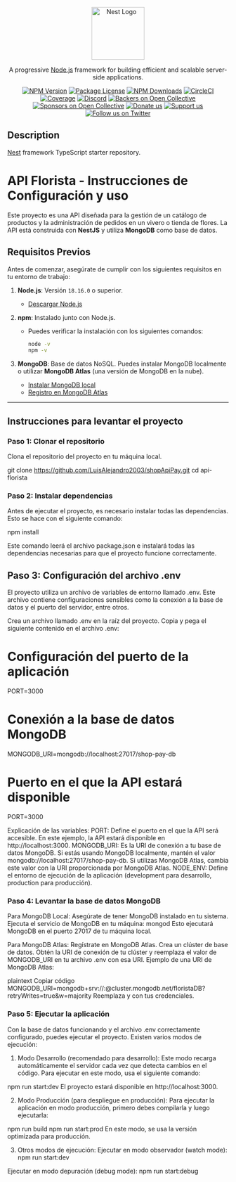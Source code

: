 <p align="center">
  <a href="http://nestjs.com/" target="blank"><img src="https://nestjs.com/img/logo-small.svg" width="120" alt="Nest Logo" /></a>
</p>

[circleci-image]: https://img.shields.io/circleci/build/github/nestjs/nest/master?token=abc123def456
[circleci-url]: https://circleci.com/gh/nestjs/nest

  <p align="center">A progressive <a href="http://nodejs.org" target="_blank">Node.js</a> framework for building efficient and scalable server-side applications.</p>
    <p align="center">
<a href="https://www.npmjs.com/~nestjscore" target="_blank"><img src="https://img.shields.io/npm/v/@nestjs/core.svg" alt="NPM Version" /></a>
<a href="https://www.npmjs.com/~nestjscore" target="_blank"><img src="https://img.shields.io/npm/l/@nestjs/core.svg" alt="Package License" /></a>
<a href="https://www.npmjs.com/~nestjscore" target="_blank"><img src="https://img.shields.io/npm/dm/@nestjs/common.svg" alt="NPM Downloads" /></a>
<a href="https://circleci.com/gh/nestjs/nest" target="_blank"><img src="https://img.shields.io/circleci/build/github/nestjs/nest/master" alt="CircleCI" /></a>
<a href="https://coveralls.io/github/nestjs/nest?branch=master" target="_blank"><img src="https://coveralls.io/repos/github/nestjs/nest/badge.svg?branch=master#9" alt="Coverage" /></a>
<a href="https://discord.gg/G7Qnnhy" target="_blank"><img src="https://img.shields.io/badge/discord-online-brightgreen.svg" alt="Discord"/></a>
<a href="https://opencollective.com/nest#backer" target="_blank"><img src="https://opencollective.com/nest/backers/badge.svg" alt="Backers on Open Collective" /></a>
<a href="https://opencollective.com/nest#sponsor" target="_blank"><img src="https://opencollective.com/nest/sponsors/badge.svg" alt="Sponsors on Open Collective" /></a>
  <a href="https://paypal.me/kamilmysliwiec" target="_blank"><img src="https://img.shields.io/badge/Donate-PayPal-ff3f59.svg" alt="Donate us"/></a>
    <a href="https://opencollective.com/nest#sponsor"  target="_blank"><img src="https://img.shields.io/badge/Support%20us-Open%20Collective-41B883.svg" alt="Support us"></a>
  <a href="https://twitter.com/nestframework" target="_blank"><img src="https://img.shields.io/twitter/follow/nestframework.svg?style=social&label=Follow" alt="Follow us on Twitter"></a>
</p>
  <!--[![Backers on Open Collective](https://opencollective.com/nest/backers/badge.svg)](https://opencollective.com/nest#backer)
  [![Sponsors on Open Collective](https://opencollective.com/nest/sponsors/badge.svg)](https://opencollective.com/nest#sponsor)-->

## Description

[Nest](https://github.com/nestjs/nest) framework TypeScript starter repository.


# API Florista - Instrucciones de Configuración y uso

Este proyecto es una API diseñada para la gestión de un catálogo de productos y la administración de pedidos en un vivero o tienda de flores. La API está construida con **NestJS** y utiliza **MongoDB** como base de datos.

## Requisitos Previos

Antes de comenzar, asegúrate de cumplir con los siguientes requisitos en tu entorno de trabajo:

1. **Node.js**: Versión `18.16.0` o superior.
   - [Descargar Node.js](https://nodejs.org/)

2. **npm**: Instalado junto con Node.js.
   - Puedes verificar la instalación con los siguientes comandos:
     ```bash
     node -v
     npm -v
     ```

3. **MongoDB**: Base de datos NoSQL. Puedes instalar MongoDB localmente o utilizar **MongoDB Atlas** (una versión de MongoDB en la nube).
   - [Instalar MongoDB local](https://docs.mongodb.com/manual/installation/)
   - [Registro en MongoDB Atlas](https://www.mongodb.com/cloud/atlas)

---

## Instrucciones para levantar el proyecto

### Paso 1: Clonar el repositorio

Clona el repositorio del proyecto en tu máquina local.


git clone https://github.com/LuisAlejandro2003/shopApiPay.git
cd api-florista



### Paso 2: Instalar dependencias

Antes de ejecutar el proyecto, es necesario instalar todas las dependencias. Esto se hace con el siguiente comando:


npm install


Este comando leerá el archivo package.json e instalará todas las dependencias necesarias para que el proyecto funcione correctamente.

## Paso 3: Configuración del archivo .env


El proyecto utiliza un archivo de variables de entorno llamado .env. Este archivo contiene configuraciones sensibles como la conexión a la base de datos y el puerto del servidor, entre otros.

Crea un archivo llamado .env en la raíz del proyecto.
Copia y pega el siguiente contenido en el archivo .env:

# Configuración del puerto de la aplicación
PORT=3000

# Conexión a la base de datos MongoDB
MONGODB_URI=mongodb://localhost:27017/shop-pay-db


# Puerto en el que la API estará disponible
PORT=3000



Explicación de las variables:
PORT: Define el puerto en el que la API será accesible. En este ejemplo, la API estará disponible en http://localhost:3000.
MONGODB_URI: Es la URI de conexión a tu base de datos MongoDB. Si estás usando MongoDB localmente, mantén el valor mongodb://localhost:27017/shop-pay-db. Si utilizas MongoDB Atlas, cambia este valor con la URI proporcionada por MongoDB Atlas.
NODE_ENV: Define el entorno de ejecución de la aplicación (development para desarrollo, production para producción).

###  Paso 4: Levantar la base de datos MongoDB

Para MongoDB Local:
Asegúrate de tener MongoDB instalado en tu sistema.
Ejecuta el servicio de MongoDB en tu máquina: mongod
Esto ejecutará MongoDB en el puerto 27017 de tu máquina local.


Para MongoDB Atlas:
Regístrate en MongoDB Atlas.
Crea un clúster de base de datos.
Obtén la URI de conexión de tu clúster y reemplaza el valor de MONGODB_URI en tu archivo .env con esa URI.
Ejemplo de una URI de MongoDB Atlas:

plaintext
Copiar código
MONGODB_URI=mongodb+srv://<usuario>:<password>@cluster.mongodb.net/floristaDB?retryWrites=true&w=majority
Reemplaza <usuario> y <password> con tus credenciales.


###  Paso 5: Ejecutar la aplicación


Con la base de datos funcionando y el archivo .env correctamente configurado, puedes ejecutar el proyecto. Existen varios modos de ejecución:

1. Modo Desarrollo (recomendado para desarrollo):
Este modo recarga automáticamente el servidor cada vez que detecta cambios en el código. Para ejecutar en este modo, usa el siguiente comando:


npm run start:dev
El proyecto estará disponible en http://localhost:3000.

2. Modo Producción (para despliegue en producción):
Para ejecutar la aplicación en modo producción, primero debes compilarla y luego ejecutarla:


npm run build
npm run start:prod
En este modo, se usa la versión optimizada para producción.

3. Otros modos de ejecución:
Ejecutar en modo observador (watch mode):
npm run start:dev

Ejecutar en modo depuración (debug mode):
npm run start:debug

